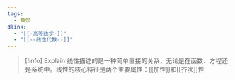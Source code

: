 ```yaml
---
tags:
  - 数学
dlink:
  - "[[-高等数学-]]"
  - "[[--线性代数--]]"
---
```

>[!info] Explain
线性描述的是一种简单直接的关系，无论是在函数、方程还是系统中。线性的核心特征是两个主要属性：[[加性]]和[[齐次]]性

